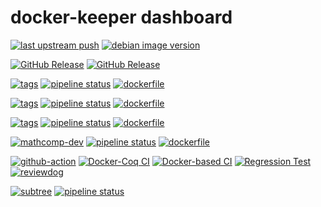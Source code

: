# docker-keeper dashboard

[![last upstream push](https://img.shields.io/github/last-commit/debuerreotype/docker-debian-artifacts/dist-amd64?path=bookworm%2Fslim%2FDockerfile&display_timestamp=committer&label=last%20upstream%20push)](https://github.com/debuerreotype/docker-debian-artifacts/blob/dist-amd64/bookworm/slim/Dockerfile)
[![debian image version](https://img.shields.io/docker/v/_/debian%2Fbookworm-slim?sort=semver&label=debian%20image%20version)](https://hub.docker.com/_/debian/tags?page=&page_size=&ordering=last_updated&name=bookworm-slim)

[![GitHub Release](https://img.shields.io/github/v/release/ocaml/opam?label=opam%20--version)](https://github.com/ocaml/opam/releases)
[![GitHub Release](https://img.shields.io/github/v/release/ocaml/dune?label=dune%20--version)](https://github.com/ocaml/dune/releases)

[![tags](https://img.shields.io/badge/tags%20on-docker%20hub-blue.svg)](https://hub.docker.com/r/coqorg/base#supported-tags "Supported tags on Docker Hub")
[![pipeline status](https://gitlab.com/coq-community/docker-base/badges/master/pipeline.svg)](https://gitlab.com/coq-community/docker-base/-/pipelines)
[![dockerfile](https://img.shields.io/badge/docker--base%20on-github-blue.svg)](https://github.com/coq-community/docker-base "Dockerfile source repository")

[![tags](https://img.shields.io/badge/tags%20on-docker%20hub-blue.svg)](https://hub.docker.com/r/coqorg/coq#supported-tags "Supported tags on Docker Hub")
[![pipeline status](https://gitlab.com/coq-community/docker-coq/badges/master/pipeline.svg)](https://gitlab.com/coq-community/docker-coq/-/pipelines)
[![dockerfile](https://img.shields.io/badge/docker--coq%20on-github-blue.svg)](https://github.com/coq-community/docker-coq "Dockerfile source repository")

[![tags](https://img.shields.io/badge/tags%20on-docker%20hub-blue.svg)](https://hub.docker.com/r/mathcomp/mathcomp#supported-tags "Supported tags on Docker Hub")
[![pipeline status](https://gitlab.inria.fr/math-comp/docker-mathcomp/badges/master/pipeline.svg)](https://gitlab.inria.fr/math-comp/docker-mathcomp/-/pipelines)
[![dockerfile](https://img.shields.io/badge/docker--mathcomp%20on-github-blue.svg)](https://github.com/math-comp/docker-mathcomp "Dockerfile source repository")

[![mathcomp-dev](https://img.shields.io/badge/tags%20on-docker%20hub-blue.svg)](https://hub.docker.com/r/mathcomp/mathcomp-dev "Images on Docker Hub")
[![pipeline status](https://gitlab.inria.fr/math-comp/math-comp/badges/master/pipeline.svg)](https://gitlab.inria.fr/math-comp/math-comp/-/pipelines)
[![dockerfile](https://img.shields.io/badge/mathcomp--dev%20on-github-blue.svg)](https://github.com/math-comp/math-comp "Dockerfile source repository")

[![github-action](https://img.shields.io/badge/docker--coq--action%20on-github-blue.svg)](https://github.com/coq-community/docker-coq-action "docker-coq-action repository")
[![Docker-Coq CI][docker-coq-ci-badge]][docker-coq-ci-link]
[![Docker-based CI][python-ci-badge]][python-ci-link]
[![Regression Test][rt-ci-badge]][rt-ci-link]
[![reviewdog][reviewdog-badge]][reviewdog-link]

[reviewdog-badge]: https://github.com/coq-community/docker-coq-action/actions/workflows/reviewdog.yml/badge.svg?branch=master
[reviewdog-link]:https://github.com/coq-community/docker-coq-action/actions/workflows/reviewdog.yml

[docker-coq-ci-badge]: https://github.com/coq-community/docker-coq-action/actions/workflows/coq-demo.yml/badge.svg?branch=master
[docker-coq-ci-link]:https://github.com/coq-community/docker-coq-action/actions/workflows/coq-demo.yml

[python-ci-badge]: https://github.com/coq-community/docker-coq-action/actions/workflows/python-demo.yml/badge.svg?branch=master
[python-ci-link]:https://github.com/coq-community/docker-coq-action/actions/workflows/python-demo.yml

[rt-ci-badge]: https://github.com/coq-community/docker-coq-action/actions/workflows/gha-rt.yml/badge.svg?branch=master
[rt-ci-link]:https://github.com/coq-community/docker-coq-action/actions/workflows/gha-rt.yml

[![subtree](https://img.shields.io/badge/docker--keeper%20on-gitlab-blue.svg)](https://gitlab.com/erikmd/docker-keeper "docker-keeper repository")
[![pipeline status](https://gitlab.com/erikmd/docker-keeper/badges/master/pipeline.svg)](https://gitlab.com/erikmd/docker-keeper/-/pipelines)
